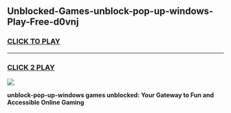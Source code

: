 
## Unblocked-Games-unblock-pop-up-windows-Play-Free-d0vnj
<h3>
<a href="https://premium76.site?title=unblock-pop-up-windows&ref=10A">CLICK TO PLAY</a></h3>
<hr>

<h3>
<a href="https://premium76.site?title=unblock-pop-up-windows&ref=10A">CLICK 2 PLAY</a>
  
</h3>

<a href="https://premium76.site?title=unblock-pop-up-windows&ref=10A"><img src="https://clearcache.store/games.png"></a>


**unblock-pop-up-windows games unblocked: Your Gateway to Fun and Accessible Online Gaming**
